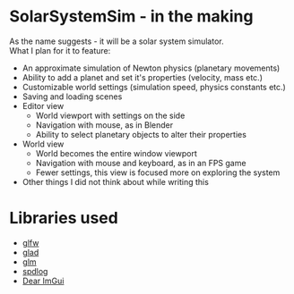 # SolarSystemSim - in the making  
As the name suggests - it will be a solar system simulator.  
What I plan for it to feature:
- An approximate simulation of Newton physics (planetary movements)  
- Ability to add a planet and set it's properties (velocity, mass etc.)  
- Customizable world settings (simulation speed, physics constants etc.)
- Saving and loading scenes
- Editor view  
	- World viewport with settings on the side  
	- Navigation with mouse, as in Blender  
	- Ability to select planetary objects to alter their properties  
- World view  
	- World becomes the entire window viewport  
	- Navigation with mouse and keyboard, as in an FPS game  
	- Fewer settings, this view is focused more on exploring the system  
- Other things I did not think about while writing this  
  
# Libraries used  
- [glfw](https://github.com/glfw/glfw)
- [glad](https://github.com/Dav1dde/glad)
- [glm](https://github.com/g-truc/glm)
- [spdlog](https://github.com/gabime/spdlog)
- [Dear ImGui](https://github.com/ocornut/imgui)

